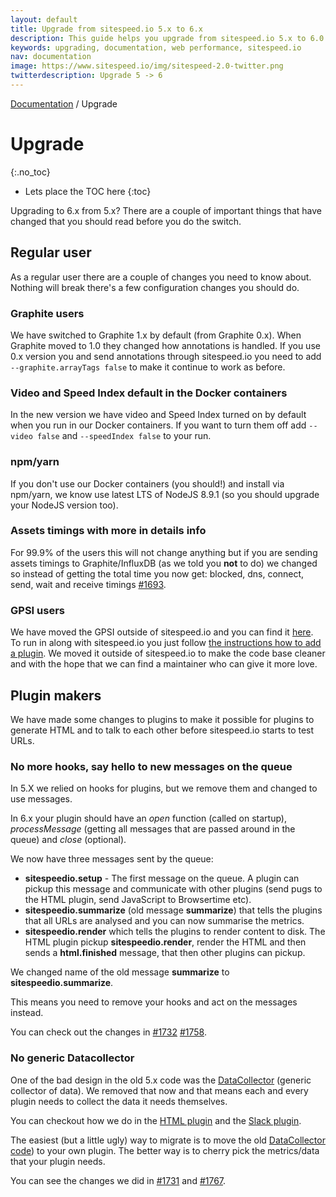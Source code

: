 ```yaml
---
layout: default
title: Upgrade from sitespeed.io 5.x to 6.x
description: This guide helps you upgrade from sitespeed.io 5.x to 6.0
keywords: upgrading, documentation, web performance, sitespeed.io
nav: documentation
image: https://www.sitespeed.io/img/sitespeed-2.0-twitter.png
twitterdescription: Upgrade 5 -> 6
---
```

[Documentation]({{site.baseurl}}/documentation/sitespeed.io/) / Upgrade

# Upgrade
{:.no_toc}

* Lets place the TOC here
{:toc}

Upgrading to 6.x from 5.x? There are a couple of important things that have changed that you should read before you do the switch.

## Regular user
As a regular user there are a couple of changes you need to know about. Nothing will break there's a few configuration changes you should do.

### Graphite users
We have switched to Graphite 1.x by default (from Graphite 0.x). When Graphite moved to 1.0 they changed how annotations is handled. If you use 0.x version you and send annotations through sitespeed.io you need to add ```--graphite.arrayTags false``` to make it continue to work as before.

### Video and Speed Index default in the Docker containers
In the new version we have video and Speed Index turned on by default when you run in our Docker containers. If you want to turn them off add ```--video false``` and ```--speedIndex false``` to your run.

### npm/yarn
If you don't use our Docker containers (you should!) and install via npm/yarn, we know use latest LTS of NodeJS 8.9.1 (so you should upgrade your NodeJS version too).

### Assets timings with more in details info
For 99.9% of the users this will not change anything but if you are sending assets timings to Graphite/InfluxDB (as we told you **not** to do) we changed so instead of getting the total time you now get: blocked, dns, connect, send, wait and receive timings [#1693](https://github.com/sitespeedio/sitespeed.io/pull/1693).

### GPSI users
We have moved the GPSI outside of sitespeed.io and you can find it [here](https://github.com/sitespeedio/plugin-gpsi). To run in along with sitespeed.io you just follow [the instructions how to add a plugin](https://www.sitespeed.io/documentation/sitespeed.io/plugins/#add-a-plugin). We moved it outside of sitespeed.io to make the code base cleaner and with the hope that we can find a maintainer who can give it more love.

## Plugin makers
We have made some changes to plugins to make it possible for plugins to generate HTML and to talk to each other before sitespeed.io starts to test URLs.

### No more hooks, say hello to new messages on the queue

In 5.X we relied on hooks for plugins, but we remove them and changed to use messages.

In 6.x your plugin should have an *open* function (called on startup), *processMessage* (getting all messages that are passed around in the queue) and *close* (optional).

We now have three messages sent by the queue:

 -  **sitespeedio.setup** - The first message on the queue. A plugin can pickup this message and communicate with other plugins (send pugs to the HTML plugin, send JavaScript to Browsertime etc).
 -  **sitespeedio.summarize** (old message **summarize**) that tells the plugins that all URLs are analysed and you can now summarise the metrics.
 - **sitespeedio.render** which tells the plugins to render content to disk. The HTML plugin pickup **sitespeedio.render**, render the HTML and then sends a **html.finished** message, that then other plugins can pickup.

We changed name of the old message **summarize** to **sitespeedio.summarize**.

This means you need to remove your hooks and act on the messages instead.

You can check out the changes in [#1732](https://github.com/sitespeedio/sitespeed.io/pull/1732) [#1758](https://github.com/sitespeedio/sitespeed.io/pull/1758).


### No generic Datacollector
One of the bad design in the old 5.x code was the [DataCollector](https://github.com/sitespeedio/sitespeed.io/blob/5.x/lib/plugins/datacollector/index.js) (generic collector of data). We removed that now and that means each and every plugin needs to collect the data it needs themselves.

You can checkout how we do in the [HTML plugin](https://github.com/sitespeedio/sitespeed.io/blob/master/lib/plugins/html/index.js) and the [Slack plugin](https://github.com/sitespeedio/sitespeed.io/blob/master/lib/plugins/slack/index.js).

The easiest (but a little ugly) way to migrate is to move the old [DataCollector code](https://github.com/sitespeedio/sitespeed.io/blob/5.x/lib/plugins/datacollector/index.js)) to your own plugin. The better way is to cherry pick the metrics/data that your plugin needs.

You can see the changes we did in
 [#1731](https://github.com/sitespeedio/sitespeed.io/pull/1731) and [#1767](https://github.com/sitespeedio/sitespeed.io/pull/1767).
